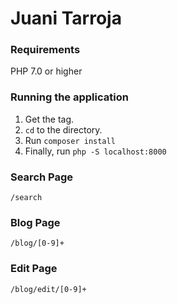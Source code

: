 # Juani Tarroja

### Requirements
PHP 7.0 or higher

### Running the application
1. Get the tag.
2. `cd` to the directory.
3. Run `composer install`
4. Finally, run `php -S localhost:8000`

### Search Page
`/search`

### Blog Page
`/blog/[0-9]+`

### Edit Page
`/blog/edit/[0-9]+`